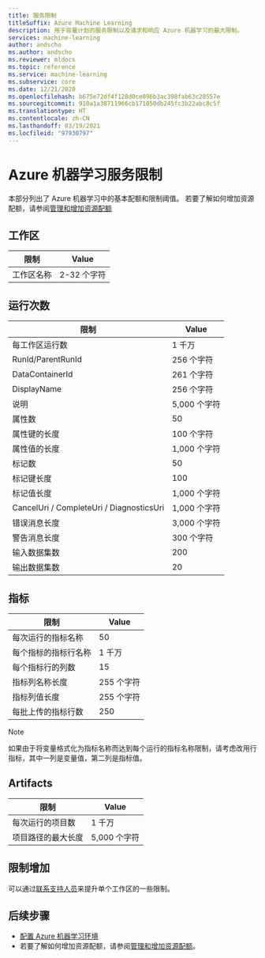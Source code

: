 ```yaml
---
title: 服务限制
titleSuffix: Azure Machine Learning
description: 用于容量计划的服务限制以及请求和响应 Azure 机器学习的最大限制。
services: machine-learning
author: andscho
ms.author: andscho
ms.reviewer: mldocs
ms.topic: reference
ms.service: machine-learning
ms.subservice: core
ms.date: 12/21/2020
ms.openlocfilehash: b675e72df4f128d0ce096b3ac398fab63c20557e
ms.sourcegitcommit: 910a1a38711966cb171050db245fc3b22abc8c5f
ms.translationtype: HT
ms.contentlocale: zh-CN
ms.lasthandoff: 03/19/2021
ms.locfileid: "97930797"
---
```

# <a name="service-limits-in-azure-machine-learning"></a>Azure 机器学习服务限制

本部分列出了 Azure 机器学习中的基本配额和限制阈值。 若要了解如何增加资源配额，请参阅[管理和增加资源配额](how-to-manage-quotas.md)

## <a name="workspaces"></a>工作区
| 限制 | Value |
| --- | --- |
| 工作区名称 | 2-32 个字符 |

## <a name="runs"></a>运行次数
| 限制 | Value |
| --- | --- |
| 每工作区运行数 | 1 千万 |
| RunId/ParentRunId | 256 个字符 |
| DataContainerId | 261 个字符 |
| DisplayName |256 个字符|
| 说明 |5,000 个字符|
| 属性数 |50 |
| 属性键的长度 |100 个字符 |
| 属性值的长度 |1,000 个字符 |
| 标记数 |50 |
| 标记键长度 |100 |
| 标记值长度 |1,000 个字符 |
| CancelUri / CompleteUri / DiagnosticsUri |1,000 个字符 |
| 错误消息长度 |3,000 个字符 |
| 警告消息长度 |300 个字符 |
| 输入数据集数 |200 |
| 输出数据集数 |20 |


## <a name="metrics"></a>指标
| 限制 | Value |
| --- | --- |
| 每次运行的指标名称 |50|
| 每个指标的指标行名称 |1 千万|
| 每个指标行的列数 |15|
| 指标列名称长度 |255 个字符 |
| 指标列值长度 |255 个字符 |
| 每批上传的指标行数 | 250 |

> [!NOTE]
> 如果由于将变量格式化为指标名称而达到每个运行的指标名称限制，请考虑改用行指标，其中一列是变量值，第二列是指标值。

## <a name="artifacts"></a>Artifacts

| 限制 | Value |
| --- | --- |
| 每次运行的项目数 |1 千万|
| 项目路径的最大长度 |5,000 个字符 |

## <a name="limit-increases"></a>限制增加
可以通过[联系支持人员](https://ms.portal.azure.com/#blade/Microsoft_Azure_Support/HelpAndSupportBlade/newsupportrequest/)来提升单个工作区的一些限制。 

## <a name="next-steps"></a>后续步骤

- [配置 Azure 机器学习环境](how-to-configure-environment.md)
- 若要了解如何增加资源配额，请参阅[管理和增加资源配额](how-to-manage-quotas.md)。

